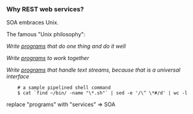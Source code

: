 ### Why REST web services?

SOA embraces Unix.

The famous "Unix philosophy":

*Write <u>programs</u> that do one thing and do it well*

*Write <u>programs</u> to work together*

*Write <u>programs</u> that handle text streams, because that is a universal interface*

        # a sample pipelined shell command
        $ cat `find ~/bin/ -name "\*.sh"` | sed -e '/\^ \*#/d' | wc -l

replace "programs" with "services" => SOA
